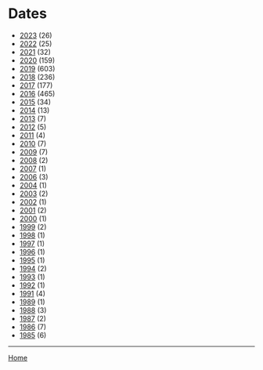 # Dates

  * [2023](./2023/index.md) (26)
  * [2022](./2022/index.md) (25)
  * [2021](./2021/index.md) (32)
  * [2020](./2020/index.md) (159)
  * [2019](./2019/index.md) (603)
  * [2018](./2018/index.md) (236)
  * [2017](./2017/index.md) (177)
  * [2016](./2016/index.md) (465)
  * [2015](./2015/index.md) (34)
  * [2014](./2014/index.md) (13)
  * [2013](./2013/index.md) (7)
  * [2012](./2012/index.md) (5)
  * [2011](./2011/index.md) (4)
  * [2010](./2010/index.md) (7)
  * [2009](./2009/index.md) (7)
  * [2008](./2008/index.md) (2)
  * [2007](./2007/index.md) (1)
  * [2006](./2006/index.md) (3)
  * [2004](./2004/index.md) (1)
  * [2003](./2003/index.md) (2)
  * [2002](./2002/index.md) (1)
  * [2001](./2001/index.md) (2)
  * [2000](./2000/index.md) (1)
  * [1999](./1999/index.md) (2)
  * [1998](./1998/index.md) (1)
  * [1997](./1997/index.md) (1)
  * [1996](./1996/index.md) (1)
  * [1995](./1995/index.md) (1)
  * [1994](./1994/index.md) (2)
  * [1993](./1993/index.md) (1)
  * [1992](./1992/index.md) (1)
  * [1991](./1991/index.md) (4)
  * [1989](./1989/index.md) (1)
  * [1988](./1988/index.md) (3)
  * [1987](./1987/index.md) (2)
  * [1986](./1986/index.md) (7)
  * [1985](./1985/index.md) (6)

----

[Home](../index.md)

